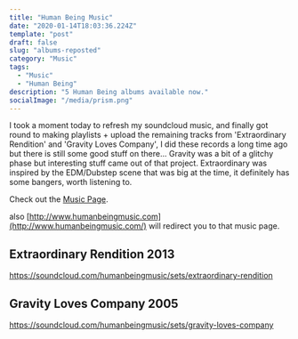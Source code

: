 ```yaml
---
title: "Human Being Music"
date: "2020-01-14T18:03:36.224Z"
template: "post"
draft: false
slug: "albums-reposted"
category: "Music"
tags:
  - "Music"
  - "Human Being"
description: "5 Human Being albums available now."
socialImage: "/media/prism.png"
---
```


I took a moment today to refresh my soundcloud music, and finally got round to making playlists + upload the remaining tracks from 'Extraordinary Rendition' and 'Gravity Loves Company', I did these records a long time ago but there is still some good stuff on there... Gravity was a bit of a glitchy phase but interesting stuff came out of that project.  Extraordinary was inspired by the EDM/Dubstep scene that was big at the time, it definitely has some bangers, worth listening to.

Check out the [Music Page](/pages/human_being_music).

also [http://www.humanbeingmusic.com](http://www.humanbeingmusic.com/) will redirect you to that music page.

## Extraordinary Rendition 2013

https://soundcloud.com/humanbeingmusic/sets/extraordinary-rendition

## Gravity Loves Company 2005

https://soundcloud.com/humanbeingmusic/sets/gravity-loves-company
